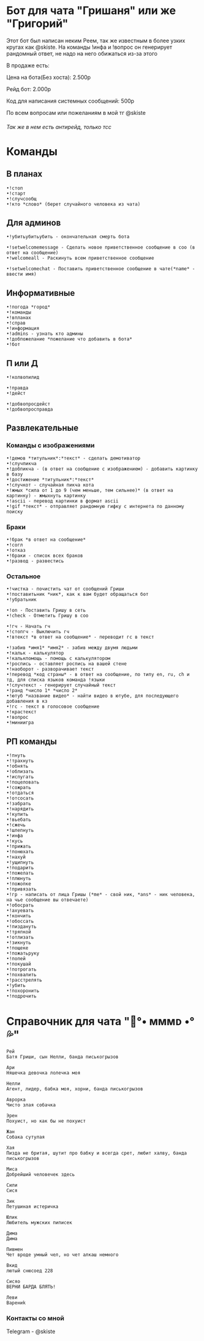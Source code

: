 # Бот для чата "Гришаня" или же "Григорий"

Этот бот был написан неким Реем, так же известным в более узких кругах как @skiste.
На команды !инфа и !вопрос он генерирует рандомный ответ, не надо на него обижаться из-за этого

В продаже есть:

Цена на бота(Без хоста): 2.500р

Рейд бот: 2.000p

Код для написания системных сообщений: 500p

По всем вопросам или пожеланиям в мой тг @skiste

###### Так же в нем есть антирейд, только тсс
# Команды

## В планах
```
•!стоп
•!старт
•!случсообщ
•!кто *слово* (берет случайного человека из чата)
```

## Для админов
```
•!убитьубитьубить - окончательная смерть бота
⠀
•!setwelcomemessage - Сделать новое приветственное сообщение в соо (в ответ на сообщение)
•!welcomeall - Раскинуть всем приветственное сообщение
⠀
•!setwelcomechat - Поставить приветственное сообщение в чате(*name* - ввести имя)
```

## Информативные
```
•!погода *город*
•!команды
•!впланах
•!справ
•!информация
•!admins - узнать кто админы
•!добпожелание *пожелание что добавить в бота*
•!бот
```

## П или Д
```
•!колвопилид
⠀
•!правда
•!дейст
⠀
•!добвопросдейст
•!добвопросправда
```

## Развлекательные
### Команды с изображениями
```
•!демов *титульник*:*текст* - сделать демотиватор
•!случпикча
•!добпикча - (в ответ на сообщение с изображением) - добавить картинку в базу
•!достижение *титульник*:*текст*
•!случкот - случайная пикча кота
•!жмых *сила от 1 до 9 (чем меньше, тем сильнее)* (в ответ на картинку) - жмыхнуть картинку
•!ascii - перевод картинки в формат ascii
•!gif *текст* - отправляет рандомную гифку с интернета по данному поиску
```
### Браки
```
•!брак *в ответ на сообщение*
•!согл
•!отказ
•!браки - список всех браков
•!развод - развестись
```
### Остальное
```
•!чистка - почистить чат от сообщений Гриши
•!поставитьник *ник*, как к вам будет обращаться бот
•!убратьник

•!on - Поставить Гришу в сеть
•!check - Отметить Гришу в соо

•!гч - Начать гч
•!стопгч - Выключить гч
•!втекст *в ответ на сообщение* - переводит гс в текст

•!забив *имя1* *имя2* - забив между двумя людьми
•!кальк - калькулятор
•!калькпомощь - помощь с калькулятором
•!роспись - оставляет роспись на вашей стене
•!наоборот - разворачивает текст
•!перевод *код страны* - в ответ на сообщение, по типу en, ru, ch и тд, для списка языков команда !языки
•!случтекст - генерирует случайный текст
•!ранд *число 1* *число 2*
•!ютуб *название видео* - найти видео в ютубе, для последующего добавления в кз
•!гс - текст в голосовое сообщение
•!крастекст
•!вопрос
•!миниигра
```
## РП команды
```
•!пнуть
•!трахнуть
•!обнять
•!облизать
•!испугать
•!поцеловать
•!сожрать
•!отдаться
•!отсосать
•!забрать
•!нарядить
•!купить
•!вьебать
•!сжечь
•!шлепнуть
•!инфа
•!кусь
•!прижать
•!понюхать
•!нахуй
•!ущипнуть
•!подарить
•!пожелать
•!плюнуть
•!пожопке
•!привязать
•!гр - написать от лица Гришы (*me* - свой ник, *ans* - ник человека, на чье сообщение вы отвечаете)
•!обосрать
•!ахуевать
•!кончить
•!обоссать
•!пиздануть
•!тряпкой
•!отлизать
•!зикнуть
•!пощеке
•!пожатьруку
•!попей
•!покушай
•!потрогать
•!похвалить
•!расстрелять
•!убить
•!похоронить
•!подрочить
```

# Справочник для чата "🛐°• ᴍᴍᴍᴅ •°💦"
```
Рей
Батя Гриши, сын Нелли, банда писькогрызов

Ари
Няшечка девочка лолечка моя

Нелли
Агент, лидер, бабка моя, хорни, банда писькогрызов

Аврорка
Чисто злая собачка

Эрен
Похуист, но как бы не похуист

Жан
Собака сутулая

Хая
Пизда не бритая, шутит про бабку и всегда срет, любит халву, банда писькогрызов

Миса
Добрейший человечек здесь

Сили
Сися

Зик
Петушиная истеричка

Юлик
Любитель мужских пиписек

Дима
Дима

Пивмен
Чет вроде умный чел, но чет алкаш немного

Вкид
лютый снюсоед 228

Сисяо
ВЕРНИ БАРДА БЛЯТЬ!

Леви
Варениk
```
### Контакты со мной
Telegram - @skiste
